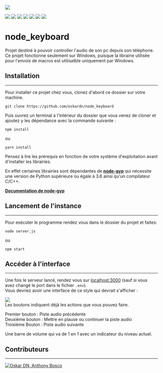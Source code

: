 ![](https://img.shields.io/badge/node_keyboard-1.1.0-blue)  

![](https://img.shields.io/badge/bodyparser-1.19.1-red)
![](https://img.shields.io/badge/dotenv-14.3.2-red)
![](https://img.shields.io/badge/jsonwebtoken-8.5.1-red)
![](https://img.shields.io/badge/nodeaudiovolumemixer-2.0.2-red)
![](https://img.shields.io/badge/sendinput-0.2.0-red)
![](https://img.shields.io/badge/socket.io-4.4.1-red)
![](https://img.shields.io/badge/winaudio-2.0.2-red)  

# node_keyboard

Projet destiné à pouvoir controller l'audio de son pc depuis son téléphone.  
Ce projet fonctionne seulement sur Windows, puisque la librairie utilisée pour l'envois de macros est utilisatble uniquement par Windows.

## Installation

------

Pour installer ce projet chez vous, clonez d'abord ce dossier sur votre machine.

```console
git clone https://github.com/oskardn/node_keyboard
```

Puis ouvrez un terminal à l'intérieur du dossier que vous venez de cloner et ajoutez y les dépendance avec la commande suivante :

```console
npm install
```

ou

```console
yarn install
```

Pensez à lire les prérequis en fonction de votre système d'exploitation avant d'installer les librairies.  
  
En effet certaines librairies sont dépendantes de [**node-gyp**](https://www.npmjs.com/package/node-gyp) qui nécessite une version de Python supérieure ou égale à 3.6 ainsi qu'un compilateur C/C++.  
     
[**Documentation de node-gyp**](https://www.npmjs.com/package/node-gyp#on-windows) 

## Lancement de l'instance

---

Pour exécuter le programme rendez vous dans le dossier du projet et faites:

```console
node server.js
```

ou 

```console
npm start
```
## Accéder à l'interface

---

Une fois le serveur lancé, rendez vous sur [localhost:3000](http://localhost:3000) (sauf si vous avez changé le port dans le fichier `.env`).  
Vous devriez avoir une interface de ce style qui devrait s'afficher :  

![](https://sikelio.s-ul.eu/6oXZmtAM)  
Les boutons indiquent déjà les actions que vous pouvez faire.  

Premier bouton : Piste audio précédente  
Deuxième bouton : Mettre en plause ou continuer la piste audio  
Troisième Bouton : Piste audio suivante  

Une barre de volume qui va de 1 en 1 avec un indicateur du niveau actuel.

## Contributeurs

---
[![Oskar DN, Anthony Bosco](https://contrib.rocks/image?repo=oskardrevetnitschke/node_keyboard)](https://github.com/oskardrevetnitschke/node_keyboard/graphs/contributors)